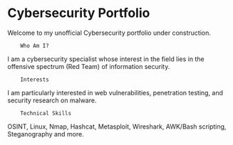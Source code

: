 # Cybersecurity Portfolio

Welcome to my unofficial Cybersecurity portfolio under construction. 

        Who Am I?
I am a cybersecurity specialist whose interest in the field lies in the offensive spectrum (Red Team) of information security. 

        Interests
I am particularly interested in web vulnerabilities, penetration testing, and security research on malware.

        Technical Skills
OSINT, Linux, Nmap, Hashcat, Metasploit, Wireshark, AWK/Bash scripting, Steganography and more.